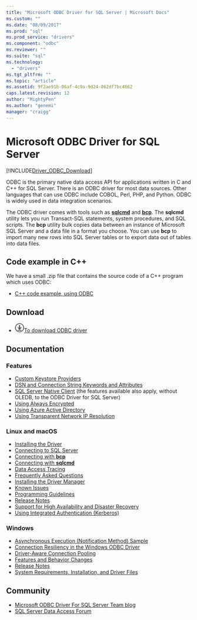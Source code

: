```yaml
---
title: "Microsoft ODBC Driver for SQL Server | Microsoft Docs"
ms.custom: ""
ms.date: "08/09/2017"
ms.prod: "sql"
ms.prod_service: "drivers"
ms.component: "odbc"
ms.reviewer: ""
ms.suite: "sql"
ms.technology:
  - "drivers"
ms.tgt_pltfrm: ""
ms.topic: "article"
ms.assetid: 9f2ae91b-06af-4c9a-9d24-062df7bc4662
caps.latest.revision: 12
author: "MightyPen"
ms.author: "genemi"
manager: "craigg"
---
```

# Microsoft ODBC Driver for SQL Server

[!INCLUDE[Driver_ODBC_Download](../../includes/driver_odbc_download.md)]

ODBC is the primary native data access API for applications written in C and C++ for SQL Server. There is an ODBC driver for most data sources. Other languages that can use ODBC include COBOL, Perl, PHP, and Python. ODBC is widely used in data integration scenarios.

The ODBC driver comes with tools such as [**sqlcmd**](../../tools/sqlcmd-utility.md) and [**bcp**](../../tools/bcp-utility.md). The **sqlcmd** utility lets you run Transact-SQL statements, system procedures, and SQL scripts. The **bcp** utility bulk copies data between an instance of Microsoft SQL Server and a data file in a format you choose. You can use **bcp** to import many new rows into SQL Server tables or to export data out of tables into data files.  

## Code example in C++

We have a small .zip file that contains the source code of a C++ program which uses ODBC:

- [C++ code example, using ODBC](../../odbc/reference/sample-odbc-program.md)

## Download

- ![Download-DownArrow-Circled](../../ssdt/media/download.png)[To download ODBC driver](../connect/odbc/download-odbc-driver-for-sql-server.md)

## Documentation

### Features

- [Custom Keystore Providers](../../connect/odbc/custom-keystore-providers.md)
- [DSN and Connection String Keywords and Attributes](dsn-connection-string-attribute.md)
- [SQL Server Native Client](../../relational-databases/native-client/features/sql-server-native-client-features.md) (the features available also apply, without OLEDB, to the ODBC Driver for SQL Server)
- [Using Always Encrypted](../../connect/odbc/using-always-encrypted-with-the-odbc-driver.md)
- [Using Azure Active Directory](../../connect/odbc/using-azure-active-directory.md)
- [Using Transparent Network IP Resolution](../../connect/odbc/using-transparent-network-ip-resolution.md)

### Linux and macOS

- [Installing the Driver](../../connect/odbc/linux-mac/installing-the-microsoft-odbc-driver-for-sql-server.md)
- [Connecting to SQL Server](../../connect/odbc/linux-mac/connection-string-keywords-and-data-source-names-dsns.md)
- [Connecting with **bcp**](../../connect/odbc/linux-mac/connecting-with-bcp.md)
- [Connecting with **sqlcmd**](../../connect/odbc/linux-mac/connecting-with-sqlcmd.md)
- [Data Access Tracing](../../connect/odbc/linux-mac/data-access-tracing-with-the-odbc-driver-on-linux.md)
- [Frequently Asked Questions](../../connect/odbc/linux-mac/frequently-asked-questions-faq-for-odbc-linux.md)
- [Installing the Driver Manager](../../connect/odbc/linux-mac/installing-the-driver-manager.md)
- [Known Issues](../../connect/odbc/linux-mac/known-issues-in-this-version-of-the-driver.md)
- [Programming Guidelines](../../connect/odbc/linux-mac/programming-guidelines.md)
- [Release Notes](../../connect/odbc/linux-mac/release-notes.md)
- [Support for High Availability and Disaster Recovery](../../connect/odbc/linux-mac/odbc-driver-on-linux-support-for-high-availability-disaster-recovery.md)
- [Using Integrated Authentication (Kerberos)](../../connect/odbc/linux-mac/using-integrated-authentication.md)

### Windows

- [Asynchronous Execution (Notification Method) Sample](../../connect/odbc/windows/asynchronous-execution-notification-method-sample.md)
- [Connection Resiliency in the Windows ODBC Driver](../../connect/odbc/windows/connection-resiliency-in-the-windows-odbc-driver.md)
- [Driver-Aware Connection Pooling](../../connect/odbc/windows/driver-aware-connection-pooling-in-the-odbc-driver-for-sql-server.md)
- [Features and Behavior Changes](../../connect/odbc/windows/features-of-the-microsoft-odbc-driver-for-sql-server-on-windows.md)
- [Release Notes](../../connect/odbc/windows/release-notes.md)
- [System Requirements, Installation, and Driver Files](../../connect/odbc/windows/system-requirements-installation-and-driver-files.md)



## Community  
- [Microsoft ODBC Driver For SQL Server Team blog](http://blogs.msdn.com/sqlnativeclient/default.aspx)  
- [SQL Server Data Access Forum](http://social.technet.microsoft.com/Forums/en/sqldataaccess/threads)  
